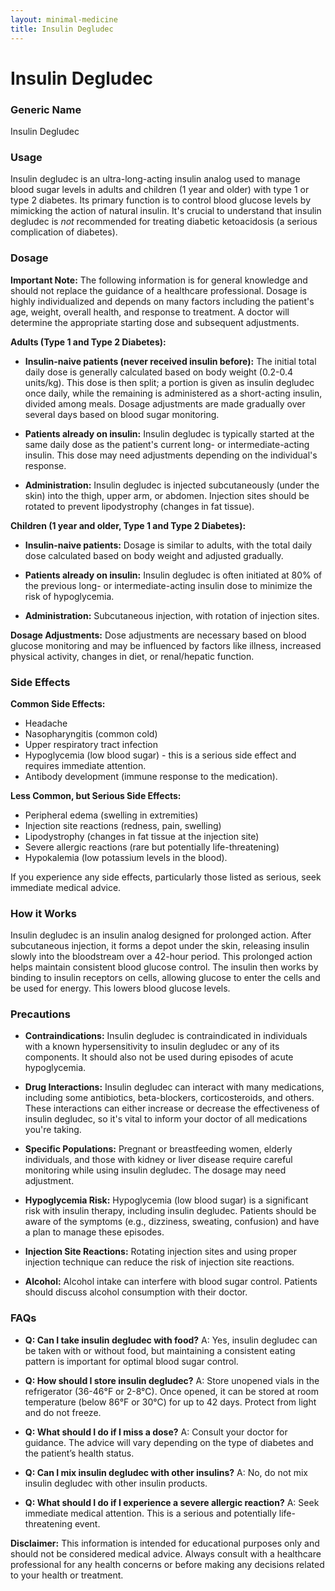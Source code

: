 ```yaml
---
layout: minimal-medicine
title: Insulin Degludec
---
```


# Insulin Degludec
### Generic Name
Insulin Degludec

### Usage
Insulin degludec is an ultra-long-acting insulin analog used to manage blood sugar levels in adults and children (1 year and older) with type 1 or type 2 diabetes.  Its primary function is to control blood glucose levels by mimicking the action of natural insulin.  It's crucial to understand that insulin degludec is *not* recommended for treating diabetic ketoacidosis (a serious complication of diabetes).

### Dosage

**Important Note:** The following information is for general knowledge and should not replace the guidance of a healthcare professional.  Dosage is highly individualized and depends on many factors including the patient's age, weight, overall health, and response to treatment.  A doctor will determine the appropriate starting dose and subsequent adjustments.


**Adults (Type 1 and Type 2 Diabetes):**

* **Insulin-naive patients (never received insulin before):**  The initial total daily dose is generally calculated based on body weight (0.2-0.4 units/kg). This dose is then split; a portion is given as insulin degludec once daily, while the remaining is administered as a short-acting insulin, divided among meals. Dosage adjustments are made gradually over several days based on blood sugar monitoring.

* **Patients already on insulin:** Insulin degludec is typically started at the same daily dose as the patient's current long- or intermediate-acting insulin.  This dose may need adjustments depending on the individual's response.

* **Administration:** Insulin degludec is injected subcutaneously (under the skin) into the thigh, upper arm, or abdomen. Injection sites should be rotated to prevent lipodystrophy (changes in fat tissue).

**Children (1 year and older, Type 1 and Type 2 Diabetes):**

* **Insulin-naive patients:** Dosage is similar to adults, with the total daily dose calculated based on body weight and adjusted gradually.

* **Patients already on insulin:**  Insulin degludec is often initiated at 80% of the previous long- or intermediate-acting insulin dose to minimize the risk of hypoglycemia.

* **Administration:**  Subcutaneous injection, with rotation of injection sites.

**Dosage Adjustments:**  Dose adjustments are necessary based on blood glucose monitoring and may be influenced by factors like illness, increased physical activity, changes in diet, or renal/hepatic function.


### Side Effects

**Common Side Effects:**

* Headache
* Nasopharyngitis (common cold)
* Upper respiratory tract infection
* Hypoglycemia (low blood sugar) - this is a serious side effect and requires immediate attention.
* Antibody development (immune response to the medication).

**Less Common, but Serious Side Effects:**

* Peripheral edema (swelling in extremities)
* Injection site reactions (redness, pain, swelling)
* Lipodystrophy (changes in fat tissue at the injection site)
* Severe allergic reactions (rare but potentially life-threatening)
* Hypokalemia (low potassium levels in the blood).

If you experience any side effects, particularly those listed as serious, seek immediate medical advice.

### How it Works

Insulin degludec is an insulin analog designed for prolonged action.  After subcutaneous injection, it forms a depot under the skin, releasing insulin slowly into the bloodstream over a 42-hour period. This prolonged action helps maintain consistent blood glucose control.  The insulin then works by binding to insulin receptors on cells, allowing glucose to enter the cells and be used for energy.  This lowers blood glucose levels.


### Precautions

* **Contraindications:** Insulin degludec is contraindicated in individuals with a known hypersensitivity to insulin degludec or any of its components.  It should also not be used during episodes of acute hypoglycemia.

* **Drug Interactions:** Insulin degludec can interact with many medications, including some antibiotics, beta-blockers, corticosteroids, and others.  These interactions can either increase or decrease the effectiveness of insulin degludec, so it's vital to inform your doctor of all medications you're taking.

* **Specific Populations:**  Pregnant or breastfeeding women, elderly individuals, and those with kidney or liver disease require careful monitoring while using insulin degludec.  The dosage may need adjustment.

* **Hypoglycemia Risk:** Hypoglycemia (low blood sugar) is a significant risk with insulin therapy, including insulin degludec.  Patients should be aware of the symptoms (e.g., dizziness, sweating, confusion) and have a plan to manage these episodes.

* **Injection Site Reactions:**  Rotating injection sites and using proper injection technique can reduce the risk of injection site reactions.

* **Alcohol:** Alcohol intake can interfere with blood sugar control. Patients should discuss alcohol consumption with their doctor.


### FAQs

* **Q: Can I take insulin degludec with food?** A: Yes, insulin degludec can be taken with or without food, but maintaining a consistent eating pattern is important for optimal blood sugar control.

* **Q: How should I store insulin degludec?** A: Store unopened vials in the refrigerator (36-46°F or 2-8°C).  Once opened, it can be stored at room temperature (below 86°F or 30°C) for up to 42 days. Protect from light and do not freeze.

* **Q: What should I do if I miss a dose?** A: Consult your doctor for guidance.  The advice will vary depending on the type of diabetes and the patient’s health status.

* **Q: Can I mix insulin degludec with other insulins?** A: No, do not mix insulin degludec with other insulin products.

* **Q:  What should I do if I experience a severe allergic reaction?** A: Seek immediate medical attention. This is a serious and potentially life-threatening event.


**Disclaimer:** This information is intended for educational purposes only and should not be considered medical advice. Always consult with a healthcare professional for any health concerns or before making any decisions related to your health or treatment.
